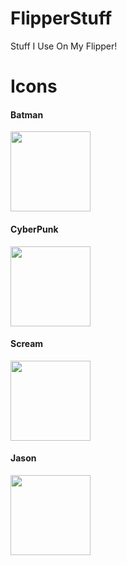 # FlipperStuff
Stuff I Use On My Flipper!
# Icons
<h4>Batman</h4>
<img src="https://media.discordapp.net/attachments/1051840187866546176/1070933150605250590/batman.png?width=520&height=468" style="width:128px;height:128px;"></img>
<br>
<h4>CyberPunk</h4>
<img src="https://media.discordapp.net/attachments/1051840187866546176/1070933151049863218/cyberpunk.png?width=468&height=468" style="width:128px;height:128px;"></img>
<br>
<h4>Scream</h4>
<img src="https://media.discordapp.net/attachments/1062164249905995816/1070937455903129710/scream.png" style="width:128px;height:128px;"></img>
<h4>Jason</h4>
<img src="https://media.discordapp.net/attachments/1051840187866546176/1070941080066990141/jason.png?width=512&height=512" style="width:128px;height:128px;"></img>
